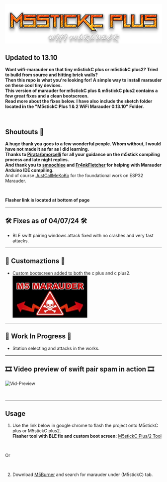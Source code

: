 ![Header](Images/main-header.png)
<br>

## Updated to 13.10
<b>Want wifi-marauder on that tiny m5stickC plus or m5stickC plus2? Tried to build from source and hitting brick walls? <br> Then this repo is what you're looking for! A simple way to install marauder on these cool tiny devices. <br> 
This version of marauder for m5stickC plus & m5stickC plus2 contains a few great fixes and a clean bootscreen.<br>
Read more about the fixes below. I have also include the sketch folder located in the "M5stickC Plus 1 & 2 WiFi Marauder 0.13.10" Folder. </b>

<br>

## Shoutouts 📢
<b>A huge thank you goes to a few wonderful people. Whom without, I would have not made it as far as I did learning.</b> <br>
<b>Thanks to <a href=https://github.com/bmorcelli>Pirata/bmorcelli</a> for all your guidance on the m5stick compiling process and late night replies.</b> <br>
<b>And thank you to <a href=https://github.com/smoochiee>smoochiee</a> and <a href=https://github.com/Fr4nkFletcher>Fr4nkFletcher</a> for helping with Marauder Arduino IDE compiling.</b><br>
And of course <a href=https://github.com/justcallmekoko>JustCallMeKoKo</a> for the foundational work on ESP32 Marauder. 

<br>

<b>Flasher link is located at bottom of page</b>
<br>
<hr>

## 🛠️ Fixes as of 04/07/24 🛠️
- BLE swift pairing windows attack fixed with no crashes and very fast attacks.

<hr>

## 🌟 Customaztions 🌟
- Custom bootscreen added to both the c plus and c plus2.<br>
![2USB](Images/M5boot-screen.jpg)

<hr>

## 🚧 Work In Progress 🚧
- Station selecting and attacks in the works.

<hr>

## 🎞️ Video preview of swift pair spam in action 🎞️

![Vid-Preview](Images/m5stickcp2-blefix.gif)

<br>
<hr>

## Usage
1. Use the link below in google chrome to flash the project onto M5stickC plus or M5stickC plus2. <br> 
**Flasher tool with BLE fix and custom boot screen:** <a href=https://atomnft.github.io/M5stick-Marauder/flash0.html>M5stickC Plus/2 Tool</a>

<br>

Or

<br>

2. Download <a href=https://docs.m5stack.com/en/download>M5Burner</a> and search for marauder under (M5stickC) tab. 

<br>

